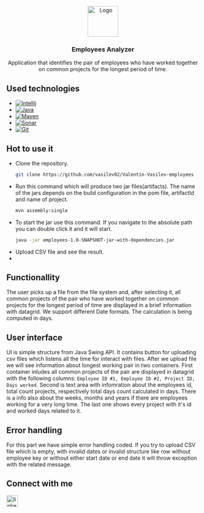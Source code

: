 <!-- PROJECT LOGO -->
<br />
<div align="center">
  <a href="https://github.com/github_username/repo_name">
    <img src="https://cdn-icons-png.freepik.com/512/6020/6020329.png" alt="Logo" width="80" height="80">
  </a>

<h3 align="center">Employees Analyzer</h3>

  <p align="center">
    Application that identifies the pair of employees who have worked together on common projects for the longest period of time.
  </p>
</div>

## Used technologies

* [![Intellij][Intellij]][Intellij-url]
* [![Java][Java]][Java-url]
* [![Maven][Maven]][Maven-url]
* [![Sonar][Sonar]][Sonar-url]
* [![Git][Git]][Git-url]

## Hot to use it

* Clone the repository.
   ```sh
   git clone https://github.com/vasilev02/Valentin-Vasilev-employees
   ```
* Run this command which will produce two jar files(artifacts). The name of the jars depends on the build configuration in the pom file, artifactId and name of project.
   ```sh
   mvn assembly:single
   ```
* To start the jar use this command. If you navigate to the absolute path you can double click it and it will start.
   ```sh
   java -jar employees-1.0-SNAPSHOT-jar-with-dependencies.jar
   ```
* Upload CSV file and see the result.
* 
## Functionallity
The user picks up a file from the file system and, after selecting it, all common projects of the pair who have worked together on common projects for the longest period of time are displayed in a brief information with datagrid.
We support different Date formats. The calculation is being computed in days.

## User interface
UI is simple structure from Java Swing API. It contains button for uploading csv files which listens all the time for interact with files. After we upload file
we will see information about longest working pair in two containers. First container inludes all common projects of the pair are displayed in datagrid with the following 
columns: `Employee ID #1, Employee ID #2, Project ID, Days worked`. Second is text area with infomration about the employees id, total count projects, respectively
total days count calculated in days. There is a info also about the weeks, months and years if there are employees working for a very long time. The last one shows
every project with it's id and worked days related to it.

## Error handling
For this part we have simple error handling coded. If you try to upload CSV file which is empty, with invalid dates or invalid structure like row without employee key
or without either start date or end date it will throw exception with the related message.

## Connect with me

[<img align="left" alt="linkedin" width="30px" src="https://cdn.icon-icons.com/icons2/2429/PNG/512/linkedin_logo_icon_147268.png" />][linkedin]

<!-- MARKDOWN LINKS & IMAGES -->
<!-- https://www.markdownguide.org/basic-syntax/#reference-style-links -->
[linkedin]: https://www.linkedin.com/in/valentin-vasilev-849a8b1a6/
[linkedin-shield]: https://img.shields.io/badge/-LinkedIn-black.svg?style=for-the-badge&logo=linkedin&colorB=555
[linkedin-url]: https://www.linkedin.com/in/valentin-vasilev-849a8b1a6/
[product-screenshot]: images/screenshot.png
[Hibernate]: https://img.shields.io/badge/Hibernate-59666C?style=for-the-badge&logo=Hibernate&logoColor=white
[Hibernate-url]: https://hibernate.org
[Intellij]: https://img.shields.io/badge/IntelliJ_IDEA-000000.svg?style=for-the-badge&logo=intellij-idea&logoColor=white
[Intellij-url]: https://www.jetbrains.com/idea/
[Java]: https://img.shields.io/badge/OpenJDK-ED8B00?style=for-the-badge&logo=java&logoColor=white
[Java-url]: https://openjdk.org
[Maven]: https://img.shields.io/badge/apache_maven-C71A36?style=for-the-badge&logo=apachemaven&logoColor=white
[Maven-url]: https://maven.apache.org
[Sonar]: https://img.shields.io/badge/Sonarqube-5190cf?style=for-the-badge&logo=sonarqube&logoColor=white
[Sonar-url]: https://www.jetbrains.com/qodana/?source=google&medium=cpc&campaign=19640357518&term=sonarqube&content=646717405636&gclid=Cj0KCQjw6KunBhDxARIsAKFUGs8hXIrh0cjYajUIehst74tV2S1JTXCm2uXbUT67mpZGRGC1Yoe0z9IaAkiTEALw_wcB
[Git]: https://img.shields.io/badge/GIT-E44C30?style=for-the-badge&logo=git&logoColor=white
[Git-url]: https://git-scm.com
